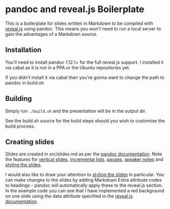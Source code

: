 pandoc and reveal.js Boilerplate
================================
This is a boilerplate for slides written in Markdown to be compiled with [reveal.js](http://lab.hakim.se/reveal-js) using pandoc. This means you won't need to run a local server to gain the advantages of a Markdown source.

## Installation
You'll need to install pandoc 1.12.1+ for the full reveal.js support. I installed it via cabal as it is not in a PPA or the Ubuntu repositories yet.

If you didn't install it via cabal then you're gonna want to change the path to pandoc in build.sh

## Building
Simply run `./build.sh` and the presentation will be in the output dir.

See the build.sh source for the build steps should you wish to customise the build process.

## Creating slides
Slides are created in src/slides.md as per the [pandoc documentation](http://johnmacfarlane.net/pandoc/demo/example19/Producing-slide-shows-with-Pandoc.html). Note the features for [vertical slides](http://johnmacfarlane.net/pandoc/demo/example19/Structuring-the-slide-show.html#Structuring-the-slide-show), [incremental lists](http://johnmacfarlane.net/pandoc/demo/example19/Incremental-lists.html#Incremental-lists), [pauses](http://johnmacfarlane.net/pandoc/demo/example19/Inserting-pauses.html#Inserting-pauses), [speaker notes](http://johnmacfarlane.net/pandoc/demo/example19/Speaker-notes.html#Speaker-notes) and [styling the slides](http://johnmacfarlane.net/pandoc/demo/example19/Styling-the-slides.html#Styling-the-slides).

I would also like to draw your attention to [styling the slides](http://johnmacfarlane.net/pandoc/demo/example19/Styling-the-slides.html#Styling-the-slides) in particular. You can make changes to the slides by adding Markdown Extra attribute codes to headings - pandoc will automatically apply these to the reveal.js section. In the example code you can see that I have implemented a red background on one slide using the data attribute specified in the [reveal.js documentation](https://github.com/hakimel/reveal.js#slide-backgrounds).
